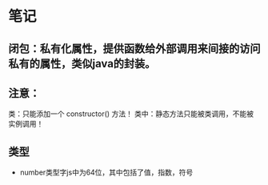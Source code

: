 # 笔记

## 闭包：私有化属性，提供函数给外部调用来间接的访问私有的属性，类似java的封装。


## 注意：
类：只能添加一个 constructor() 方法！
类中：静态方法只能被类调用，不能被实例调用！




## 类型
- number类型字js中为64位，其中包括了值，指数，符号





